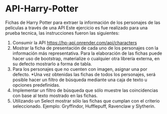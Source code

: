 # API-Harry-Potter
Fichas de Harry Potter para extraer la información de los personajes de las peliculas a través de una API
Este ejercicio es fue realizado para una prueba tecnica, las instrucciones fueron las siguientes:
  1. Consumir la API https://hp-api.onrender.com/api/characters
  2. Mostrar la ficha de presentación de cada uno de los personajes con la información más representativa. Para la elaboración de las fichas puede hacer uso de bootstrap, materialize o cualquier otra     librería externa, en su defecto mostrarlo a forma de tabla.
  3. Para los personajes que no cuenten con imagen, asignar una por defecto.
  *Una vez obtenidas las fichas de todos  los personajes, será posible hacer un filtro de búsqueda mediante una caja de texto u opciones predefinidas. 
  4. Implementar un filtro de búsqueda que sólo muestre las coincidencias con base al texto mostrado en las fichas.
  5. Utilizando un Select mostrar sólo las fichas que cumplan con el criterio seleccionado. Ejemplo: Gryffindor, Hufflepuff, Ravenclaw y Slytherin.


